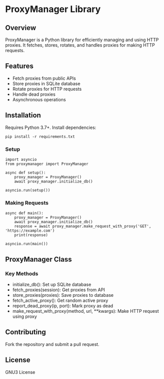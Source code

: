 # ProxyManager Library

## Overview
ProxyManager is a Python library for efficiently managing and using HTTP proxies. It fetches, stores, rotates, and handles proxies for making HTTP requests.

## Features
- Fetch proxies from public APIs
- Store proxies in SQLite database
- Rotate proxies for HTTP requests
- Handle dead proxies
- Asynchronous operations

## Installation
Requires Python 3.7+. Install dependencies:
```
pip install -r requirements.txt
```
### Setup
```
import asyncio
from proxymanager import ProxyManager

async def setup():
    proxy_manager = ProxyManager()
    await proxy_manager.initialize_db()

asyncio.run(setup())
```
### Making Requests
```
async def main():
    proxy_manager = ProxyManager()
    await proxy_manager.initialize_db()
    response = await proxy_manager.make_request_with_proxy('GET', 'https://example.com')
    print(response)

asyncio.run(main())
```

## ProxyManager Class

### Key Methods
- initialize_db(): Set up SQLite database
- fetch_proxies(session): Get proxies from API
- store_proxies(proxies): Save proxies to database
- fetch_active_proxy(): Get random active proxy
- report_dead_proxy(ip, port): Mark proxy as dead
- make_request_with_proxy(method, url, **kwargs): Make HTTP request using proxy

## Contributing
Fork the repository and submit a pull request.

## License
GNU3 License
